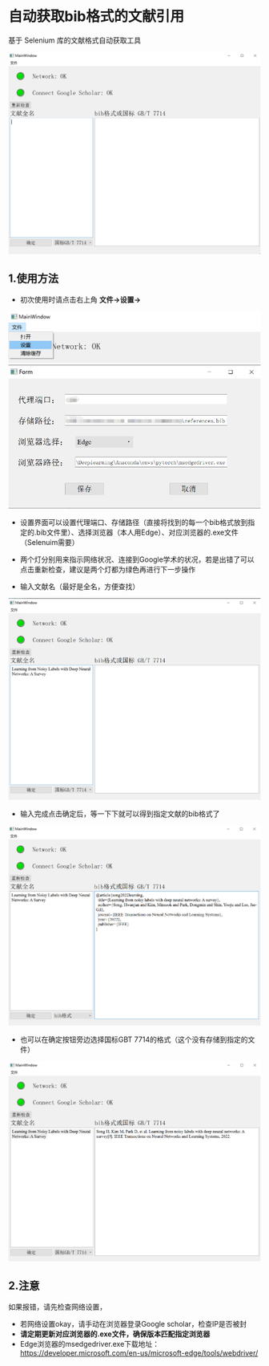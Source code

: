 # 自动获取bib格式的文献引用
基于 Selenium 库的文献格式自动获取工具

![](image/1.png)
## 1.使用方法
+ 初次使用时请点击右上角 **文件->设置->**

![](image/-4.png)
![](image/-5.png)
+ 设置界面可以设置代理端口、存储路径（直接将找到的每一个bib格式放到指定的.bib文件里）、选择浏览器（本人用Edge）、对应浏览器的.exe文件（Selenuim需要）

+ 两个灯分别用来指示网络状况、连接到Google学术的状况，若是出错了可以点击重新检查，建议是两个灯都为绿色再进行下一步操作
+ 输入文献名（最好是全名，方便查找）

![](image/1.1.png)

+ 输入完成点击确定后，等一下下就可以得到指定文献的bib格式了

![](image/2.png)

+ 也可以在确定按钮旁边选择国标GBT 7714的格式（这个没有存储到指定的文件）

![](image/3.png)

## 2.注意
如果报错，请先检查网络设置，
+ 若网络设置okay，请手动在浏览器登录Google scholar，检查IP是否被封
+ **请定期更新对应浏览器的.exe文件，确保版本匹配指定浏览器**
+ Edge浏览器的msedgedriver.exe下载地址：
  https://developer.microsoft.com/en-us/microsoft-edge/tools/webdriver/